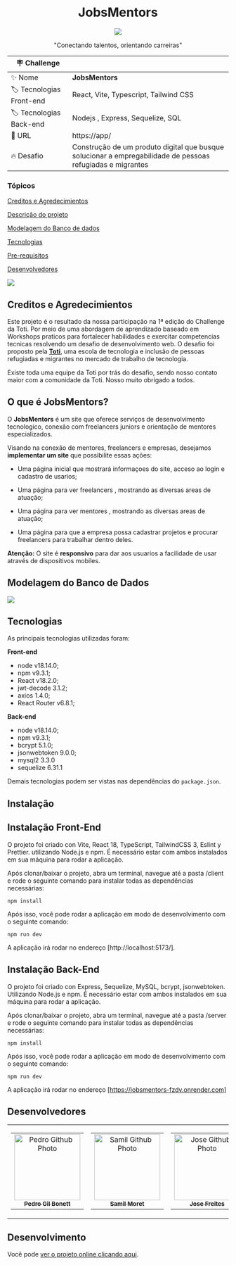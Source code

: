 <h1 align="center">
    <br>
    JobsMentors
</h1>

<p align="center">
<img src="http://img.shields.io/static/v1?label=STATUS&message=EM%20DESENVOLVIMENTO&color=GREEN&style=for-the-badge"/>
</p>
<p align="center">
"Conectando talentos, orientando carreiras"
</p> 

| :placard: Challenge |     |
| -------------  | --- |
| :sparkles: Nome        | **JobsMentors**
| :label: Tecnologias Front-end | React, Vite, Typescript, Tailwind CSS
| :label: Tecnologias Back-end | Nodejs , Express, Sequelize, SQL
| :rocket: URL         | https://app/
| :fire: Desafio     | Construção de um produto digital que busque solucionar a empregabilidade de pessoas refugiadas e migrantes

<h3>Tópicos</h3>

<a href="#Cre">Creditos e Agredecimientos</a>

<a href="#Descrip">Descrição do projeto</a>

<a href="#modelo">Modelagem do Banco de dados</a>

<a href="#Tec">Tecnologias</a>

<a href="#Pre">Pre-requisitos</a>

<a href="#Dev">Desenvolvedores</a>

![](https://github.com/gilbonett/server/assets/101142283/c2d2328e-76d2-4058-987d-e5f4d35c6a9e)

<h2 id= Cred> Creditos e Agredecimientos</h2>

Este projeto é o resultado da nossa participação na 1ª edição do Challenge da Toti. Por meio de uma abordagem de aprendizado baseado em Workshops praticos para fortalecer habilidades e exercitar competencias tecnicas resolvendo um desafio de desenvolvimento web.
O desafio foi proposto pela [**Toti**](https://totidiversidade.com.br/), uma escola de tecnologia e inclusão de pessoas refugiadas e migrantes no mercado de trabalho de tecnologia.

Existe toda uma equipe da Toti por trás do desafio, sendo nosso contato maior com a comunidade da Toti. Nosso muito obrigado a todos.

<h2 id= Descrip> O que é JobsMentors?</h2>

O **JobsMentors** é um site que oferece serviços de desenvolvimento tecnologico, conexão com freelancers juniors e orientação de mentores especializados.

Visando na conexão de mentores, freelancers e empresas, desejamos **implementar um site** que possibilite essas ações:

- Uma página inicial que mostrará informaçoes do site, acceso ao login e cadastro de usarios;

- Uma página para ver freelancers , mostrando as diversas areas de atuação;

- Uma página para ver mentores , mostrando as diversas areas de atuação;

- Uma página para que a empresa possa cadastrar projetos e procurar freelancers para trabalhar dentro deles. 

**Atenção:** O site é **responsivo** para dar aos usuarios a facilidade de usar através de dispositivos mobiles.

<h2 id= modelo> Modelagem do Banco de Dados</h2>

![](https://github.com/gilbonett/server/assets/101142283/d789e55b-fbc4-4ee6-8e3c-0ddd54b06f45)

<h2 id= Tec>Tecnologias</h2>

As principais tecnologias utilizadas foram:

**Front-end**
- node v18.14.0;
- npm v9.3.1;
- React v18.2.0;
- jwt-decode 3.1.2;
- axios 1.4.0;
- React Router v6.8.1;

**Back-end**
- node v18.14.0;
- npm v9.3.1;
- bcrypt 5.1.0;
- jsonwebtoken 9.0.0;
- mysql2 3.3.0
- sequelize 6.31.1

Demais tecnologias podem ser vistas nas dependências do `package.json`.

<h2 id= Pre>Instalação</h2>

## Instalação Front-End

O projeto foi criado con Vite, React 18, TypeScript, TailwindCSS 3, Eslint y Prettier. utilizando Node.js e npm. É necessário estar com ambos instalados em sua máquina para rodar a aplicação.

Após clonar/baixar o projeto, abra um terminal, navegue até a pasta /client e rode o seguinte comando para instalar todas as dependências necessárias:

    npm install

Após isso, você pode rodar a aplicação em modo de desenvolvimento com o seguinte comando:

    npm run dev
A aplicação irá rodar no endereço [http://localhost:5173/].

## Instalação Back-End

O projeto foi criado con Express, Sequelize, MySQL, bcrypt, jsonwebtoken. Utilizando Node.js e npm. É necessário estar com ambos instalados em sua máquina para rodar a aplicação.

Após clonar/baixar o projeto, abra um terminal, navegue até a pasta /server e rode o seguinte comando para instalar todas as dependências necessárias:

    npm install

Após isso, você pode rodar a aplicação em modo de desenvolvimento com o seguinte comando:

    npm run dev
A aplicação irá rodar no endereço [https://jobsmentors-fzdv.onrender.com]

<h2 id= Dev>Desenvolvedores</h2>
<table>
  <tr>
    <td>
      <!-- Primeiro card -->
      <table>
        <tr>
          <td align="center">
            <a href="https://github.com/gilbonett">
              <img src="https://avatars.githubusercontent.com/u/101142283?s=400&u=65a54baa757bd9fd2fc3507447850d1f071002c5&v=4" width="150px;" alt="Pedro Github Photo"/>
            </a>
            <br>
            <a href="https://www.linkedin.com/in/gilbonett/">
              <sub>
                <b>Pedro Gil Bonett</b>
              </sub>
            </a>
          </td>
        </tr>
      </table>
    </td>
    <td>
      <!-- Segundo card -->
      <table>
        <tr>
          <td align="center">
            <a href="https://github.com/SamilMoret">
              <img src="https://avatars.githubusercontent.com/u/105180420?v=4" width="150px;" alt="Samil Github Photo"/>
            </a>
            <br>
            <a href="https://www.linkedin.com/in/samil-alberto-moret-cueche-86279a60/">
              <sub>
                <b>Samil Moret</b>
              </sub>
            </a>
          </td>
        </tr>
      </table>
    </td>
    <td>
      <!-- Terceiro card -->
      <table>
        <tr>
          <td align="center">
            <a href="https://github.com/JLbr2022">
              <img src="https://avatars.githubusercontent.com/u/102869871?v=4" width="150px;" alt="Jose Github Photo"/>
            </a>
            <br>
            <a href="https://www.linkedin.com/in/jlfreites/">
              <sub>
                <b>Jose Freites</b>
              </sub>
            </a>
          </td>
        </tr>
      </table>
    </td>
    <td>
      <!-- Quarto card -->
      <table>
        <tr>
          <td align="center">
            <a href="https://github.com/colmenareshr">
              <img src="https://avatars.githubusercontent.com/u/14103160?v=4" width="150px;" alt="Humberto Github Photo"/>
            </a>
            <br>
            <a href="https://www.linkedin.com/in/humbertocolmenares/">
              <sub>
                <b>Humberto Colmenares</b>
              </sub>
            </a>
          </td>
        </tr>
      </table>
    </td>
  </tr>
</table>




## Desenvolvimento

Você pode [ver o projeto online clicando aqui](https://.app/).



